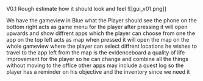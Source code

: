 V0.1
Rough estimate how it should look and feel
![[gui_v01.png]]

We have the gameview in Blue what the Player should see
the phone on the bottom right acts as game menu for the player after pressing it will open upwards and show diffrent apps which the player can choose from one the app on the top left acts as map when pressed it will open the map on the whole gameview where the player can select diffrent locations he wishes to travel to
the app left from the map is the evidenceboard a quality of life improvement for the player so he can change and combine all the things without moving to the office
other apps may include a quest log so the player has a reminder on his objective
and the inventory since we need it